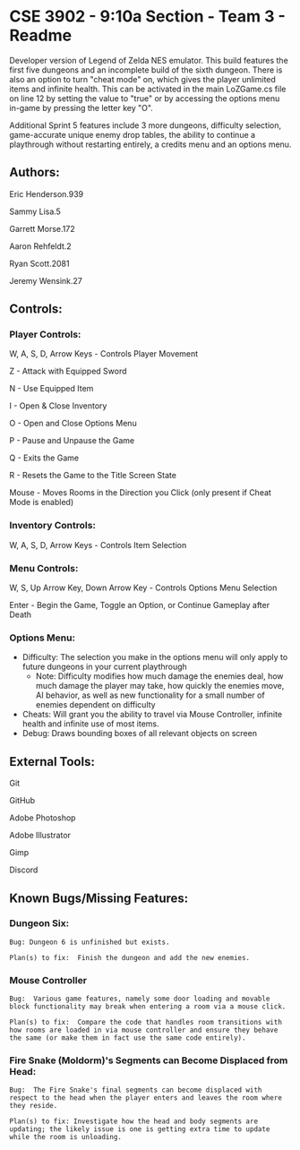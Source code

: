 # CSE 3902 - 9:10a Section - Team 3 - Readme

Developer version of Legend of Zelda NES emulator.  This build features the first five dungeons and an incomplete build of the sixth dungeon.  There is also an option to turn "cheat mode" on, which gives the player unlimited items and infinite health.  This can be activated in the main LoZGame.cs file on line 12 by setting the value to "true" or by accessing the options menu in-game by pressing the letter key "O".

Additional Sprint 5 features include 3 more dungeons, difficulty selection, game-accurate unique enemy drop tables, the ability to continue a playthrough without restarting entirely, a credits menu and an options menu.

## Authors:
Eric Henderson.939

Sammy Lisa.5

Garrett Morse.172

Aaron Rehfeldt.2

Ryan Scott.2081

Jeremy Wensink.27


## Controls:
### Player Controls:
W, A, S, D, Arrow Keys - Controls Player Movement

Z - Attack with Equipped Sword

N - Use Equipped Item

I - Open & Close Inventory

O - Open and Close Options Menu

P - Pause and Unpause the Game

Q - Exits the Game

R - Resets the Game to the Title Screen State

Mouse - Moves Rooms in the Direction you Click (only present if Cheat Mode is enabled)

### Inventory Controls:
W, A, S, D, Arrow Keys - Controls Item Selection

### Menu Controls:
W, S, Up Arrow Key, Down Arrow Key - Controls Options Menu Selection

Enter - Begin the Game, Toggle an Option, or Continue Gameplay after Death

### Options Menu:

- Difficulty: The selection you make in the options menu will only apply to future dungeons in your current playthrough
    - Note: Difficulty modifies how much damage the enemies deal, how much damage the player may take, how quickly the enemies move, AI behavior, as well as new functionality for a small number of enemies dependent on difficulty
- Cheats: Will grant you the ability to travel via Mouse Controller, infinite health and infinite use of most items.
- Debug: Draws bounding boxes of all relevant objects on screen

## External Tools:
Git

GitHub

Adobe Photoshop

Adobe Illustrator

Gimp

Discord


## Known Bugs/Missing Features:
### Dungeon Six:
    Bug: Dungeon 6 is unfinished but exists.

    Plan(s) to fix:  Finish the dungeon and add the new enemies.

### Mouse Controller
    Bug:  Various game features, namely some door loading and movable block functionality may break when entering a room via a mouse click.

    Plan(s) to fix:  Compare the code that handles room transitions with how rooms are loaded in via mouse controller and ensure they behave the same (or make them in fact use the same code entirely).

### Fire Snake (Moldorm)'s Segments can Become Displaced from Head:
    Bug:  The Fire Snake's final segments can become displaced with respect to the head when the player enters and leaves the room where they reside.

    Plan(s) to fix: Investigate how the head and body segments are updating; the likely issue is one is getting extra time to update while the room is unloading.
